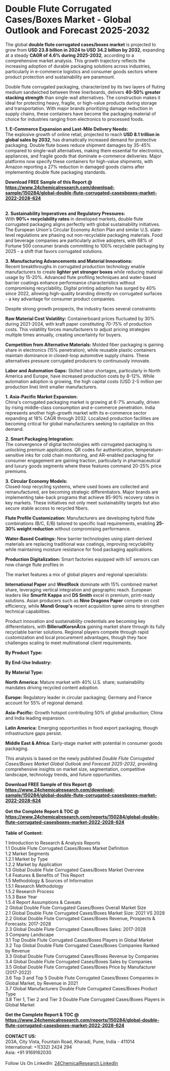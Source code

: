<h1>Double Flute Corrugated Cases/Boxes Market - Global Outlook and Forecast 2025-2032</h1><p>The global <strong>double flute corrugated cases/boxes market</strong> is projected to grow from <strong>USD 23.8 billion in 2024 to USD 34.2 billion by 2032</strong>, expanding at a steady <strong>CAGR of 4.6% during 2025-2032</strong>, according to a comprehensive market analysis. This growth trajectory reflects the increasing adoption of durable packaging solutions across industries, particularly in e-commerce logistics and consumer goods sectors where product protection and sustainability are paramount.</p><p>Double flute corrugated packaging, characterized by its two layers of fluting medium sandwiched between three linerboards, delivers <strong>40-50% greater stacking strength</strong> than single-wall alternatives. The construction makes it ideal for protecting heavy, fragile, or high-value products during storage and transportation. With major brands prioritizing damage reduction in supply chains, these containers have become the packaging material of choice for industries ranging from electronics to processed foods.</p><p><strong>1. E-Commerce Expansion and Last-Mile Delivery Needs:</strong><br>
The explosive growth of online retail, projected to reach <strong>USD 8.1 trillion in global sales by 2032</strong>, has dramatically increased demand for protective packaging. Double flute boxes reduce shipment damages by 35-45% compared to single-wall alternatives, making them essential for electronics, appliances, and fragile goods that dominate e-commerce deliveries. Major platforms now specify these containers for high-value shipments, with Amazon reporting a 27% reduction in damaged goods claims after implementing double flute packaging standards.</p><div><b>Download FREE Sample of this Report @ 
            <a href="https://www.24chemicalresearch.com/download-sample/150284/global-double-flute-corrugated-casesboxes-market-2022-2028-624">
            https://www.24chemicalresearch.com/download-sample/150284/global-double-flute-corrugated-casesboxes-market-2022-2028-624</a></b></div><br><p><strong>2. Sustainability Imperatives and Regulatory Pressures:</strong><br>
With <strong>90%+ recyclability rates</strong> in developed markets, double flute corrugated packaging aligns perfectly with global sustainability initiatives. The European Union's Circular Economy Action Plan and similar U.S. state-level regulations are phasing out non-recyclable packaging materials. Food and beverage companies are particularly active adopters, with 68% of Fortune 500 consumer brands committing to 100% recyclable packaging by 2025 - a shift that favors corrugated solutions.</p><p><strong>3. Manufacturing Advancements and Material Innovations:</strong><br>
Recent breakthroughs in corrugated production technology enable manufacturers to create <strong>lighter yet stronger boxes</strong> while reducing material usage by 15-20%. Advanced flute profiling techniques and water-based barrier coatings enhance performance characteristics without compromising recyclability. Digital printing adoption has surged by 40% since 2022, allowing high-quality branding directly on corrugated surfaces - a key advantage for consumer product companies.</p><p>Despite strong growth prospects, the industry faces several constraints:</p><p><strong>Raw Material Cost Volatility:</strong> Containerboard prices fluctuated by 30% during 2021-2024, with kraft paper constituting 70-75% of production costs. This volatility forces manufacturers to adjust pricing strategies multiple times annually, creating uncertainty for buyers.</p><p><strong>Competition from Alternative Materials:</strong> Molded fiber packaging is gaining share in electronics (15% penetration), while reusable plastic containers maintain dominance in closed-loop automotive supply chains. These alternatives pressure corrugated producers to continuously innovate.</p><p><strong>Labor and Automation Gaps:</strong> Skilled labor shortages, particularly in North America and Europe, have increased production costs by 8-12%. While automation adoption is growing, the high capital costs (USD 2-5 million per production line) limit smaller manufacturers.</p><p><strong>1. Asia-Pacific Market Expansion:</strong><br>
China's corrugated packaging market is growing at 6-7% annually, driven by rising middle-class consumption and e-commerce penetration. India represents another high-growth market with its e-commerce sector expanding at 18% CAGR through 2032. Localized production facilities are becoming critical for global manufacturers seeking to capitalize on this demand.</p><p><strong>2. Smart Packaging Integration:</strong><br>
The convergence of digital technologies with corrugated packaging is unlocking premium applications. QR codes for authentication, temperature-sensitive inks for cold chain monitoring, and AR-enabled packaging for consumer engagement are gaining traction, particularly in pharmaceutical and luxury goods segments where these features command 20-25% price premiums.</p><p><strong>3. Circular Economy Models:</strong><br>
Closed-loop recycling systems, where used boxes are collected and remanufactured, are becoming strategic differentiators. Major brands are implementing take-back programs that achieve 85-90% recovery rates in key markets. These initiatives not only meet sustainability targets but also secure stable access to recycled fibers.</p><p><strong>Flute Profile Customization:</strong> Manufacturers are developing hybrid flute combinations (B/C, E/B) tailored to specific load requirements, enabling <strong>25-30% weight reduction</strong> without compromising performance.</p><p><strong>Water-Based Coatings:</strong> New barrier technologies using plant-derived materials are replacing traditional wax coatings, improving recyclability while maintaining moisture resistance for food packaging applications.</p><p><strong>Production Digitalization:</strong> Smart factories equipped with IoT sensors can now change flute profiles in 
	</p><p>The market features a mix of global players and regional specialists:</p><p><strong>International Paper</strong> and <strong>WestRock</strong> dominate with 15% combined market share, leveraging vertical integration and geographic reach. European leaders like <strong>Smurfit Kappa</strong> and <strong>DS Smith</strong> excel in premium, print-ready solutions. Asian producers such as <strong>Nine Dragons Paper</strong> compete on cost efficiency, while <strong>Mondi Group's</strong> recent acquisition spree aims to strengthen technical capabilities.</p><p>Product innovation and sustainability credentials are becoming key differentiators, with <strong>BillerudKorsnÃ¤s</strong> gaining market share through its fully recyclable barrier solutions. Regional players compete through rapid customization and local procurement advantages, though they face challenges scaling to meet multinational client requirements.</p><p><strong>By Product Type:</strong></p><p><strong>By End-Use Industry:</strong></p><p><strong>By Material Type:</strong></p><p><strong>North America:</strong> Mature market with 40% U.S. share; sustainability mandates driving recycled content adoption.</p><p><strong>Europe:</strong> Regulatory leader in circular packaging; Germany and France account for 55% of regional demand.</p><p><strong>Asia-Pacific:</strong> Growth hotspot contributing 50% of global production; China and India leading expansion.</p><p><strong>Latin America:</strong> Emerging opportunities in food export packaging, though infrastructure gaps persist.</p><p><strong>Middle East &amp; Africa:</strong> Early-stage market with potential in consumer goods packaging.</p><p>This analysis is based on the newly published <em>Double Flute Corrugated Cases/Boxes Market Global Outlook and Forecast 2025-2032</em>, providing comprehensive insights on market size, segmentation, competitive landscape, technology trends, and future opportunities.</p><div><b>Download FREE Sample of this Report @ 
            <a href="https://www.24chemicalresearch.com/download-sample/150284/global-double-flute-corrugated-casesboxes-market-2022-2028-624">
            https://www.24chemicalresearch.com/download-sample/150284/global-double-flute-corrugated-casesboxes-market-2022-2028-624</a></b></div><br><div><b>Get the Complete Report & TOC @ 
            <a href="https://www.24chemicalresearch.com/reports/150284/global-double-flute-corrugated-casesboxes-market-2022-2028-624">
            https://www.24chemicalresearch.com/reports/150284/global-double-flute-corrugated-casesboxes-market-2022-2028-624</a></b></div><br>
            <b>Table of Content:</b><p>1 Introduction to Research & Analysis Reports<br />
    1.1 Double Flute Corrugated Cases/Boxes Market Definition<br />
    1.2 Market Segments<br />
        1.2.1 Market by Type<br />
        1.2.2 Market by Application<br />
    1.3 Global Double Flute Corrugated Cases/Boxes Market Overview<br />
    1.4 Features & Benefits of This Report<br />
    1.5 Methodology & Sources of Information<br />
        1.5.1 Research Methodology<br />
        1.5.2 Research Process<br />
        1.5.3 Base Year<br />
        1.5.4 Report Assumptions & Caveats<br />
2 Global Double Flute Corrugated Cases/Boxes Overall Market Size<br />
    2.1 Global Double Flute Corrugated Cases/Boxes Market Size: 2021 VS 2028<br />
    2.2 Global Double Flute Corrugated Cases/Boxes Revenue, Prospects & Forecasts: 2017-2028<br />
    2.3 Global Double Flute Corrugated Cases/Boxes Sales: 2017-2028<br />
3 Company Landscape<br />
    3.1 Top Double Flute Corrugated Cases/Boxes Players in Global Market<br />
    3.2 Top Global Double Flute Corrugated Cases/Boxes Companies Ranked by Revenue<br />
    3.3 Global Double Flute Corrugated Cases/Boxes Revenue by Companies<br />
    3.4 Global Double Flute Corrugated Cases/Boxes Sales by Companies<br />
    3.5 Global Double Flute Corrugated Cases/Boxes Price by Manufacturer (2017-2022)<br />
    3.6 Top 3 and Top 5 Double Flute Corrugated Cases/Boxes Companies in Global Market, by Revenue in 2021<br />
    3.7 Global Manufacturers Double Flute Corrugated Cases/Boxes Product Type<br />
    3.8 Tier 1, Tier 2 and Tier 3 Double Flute Corrugated Cases/Boxes Players in Global Market<br />
    </p><div><b>Get the Complete Report & TOC @ 
            <a href="https://www.24chemicalresearch.com/reports/150284/global-double-flute-corrugated-casesboxes-market-2022-2028-624">
            https://www.24chemicalresearch.com/reports/150284/global-double-flute-corrugated-casesboxes-market-2022-2028-624</a></b></div><br><b>CONTACT US:</b><br>
            203A, City Vista, Fountain Road, Kharadi, Pune, India - 411014<br>
            International: +1(332) 2424 294<br>
            Asia: +91 9169162030 <br><br>
            Follow Us On LinkedIn: <a href="https://www.linkedin.com/company/24chemicalresearch/">24ChemicalResearch LinkedIn</a>